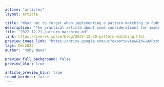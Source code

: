 ```yaml
---
active: "articles"
layout: article

title: "What not to forget when implementing a pattern-matching in Ruby for custom objects"
description: "The practical article about some considerations for implementing proper pattern-matching for your classes."
file: "2022-12-21-pattern-matching.md"
link: https://zverok.space/blog/2022-12-20-pattern-matching.html  
preview_image_link: "https://drive.google.com/uc?export=view&id=1AARcs9VJ_zZ52Kdx2Gp7rMM6sLqClQvz"
tags: Dec2022
author: 'Ruby News'

preview_full_background: false
preview_blur: true

article_preview_blur: true
round_borders: false
---
```


